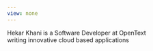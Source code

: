 ```yaml
---
view: none
---
```


Hekar Khani is a Software Developer at OpenText  
writing innovative cloud based applications
